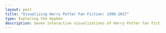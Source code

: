 ```yaml
---
layout: post
title: "Visualizing Harry Potter Fan Fiction: 1999-2017"
type: Exploring the Hyphen
description: Seven interactive visualizations of Harry Potter fan fiction metadata with an analysis and argument for the importance of fan fiction as a form of storytelling and as a means for marginalized communities to insert themselves into mainstream media.
---
```

